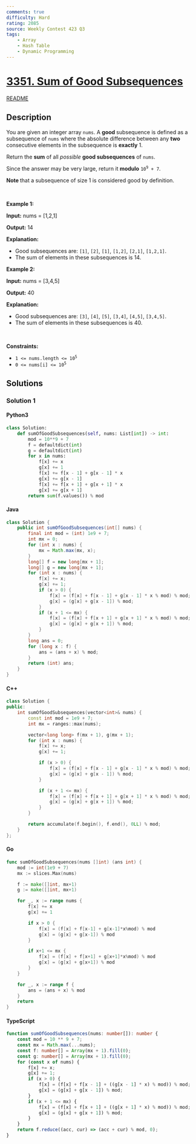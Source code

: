 ```yaml
---
comments: true
difficulty: Hard
rating: 2085
source: Weekly Contest 423 Q3
tags:
    - Array
    - Hash Table
    - Dynamic Programming
---
```


<!-- problem:start -->

# [3351. Sum of Good Subsequences](https://leetcode.com/problems/sum-of-good-subsequences)

[README](/solution/3300-3399/3351.Sum%20of%20Good%20Subsequences/README.md)

## Description

<!-- description:start -->

<p>You are given an integer array <code>nums</code>. A <strong>good </strong><span data-keyword="subsequence-array">subsequence</span> is defined as a subsequence of <code>nums</code> where the absolute difference between any <strong>two</strong> consecutive elements in the subsequence is <strong>exactly</strong> 1.</p>

<p>Return the <strong>sum</strong> of all <em>possible</em> <strong>good subsequences</strong> of <code>nums</code>.</p>

<p>Since the answer may be very large, return it <strong>modulo</strong> <code>10<sup>9</sup> + 7</code>.</p>

<p><strong>Note </strong>that a subsequence of size 1 is considered good by definition.</p>

<p>&nbsp;</p>
<p><strong class="example">Example 1:</strong></p>

<div class="example-block">
<p><strong>Input:</strong> <span class="example-io">nums = [1,2,1]</span></p>

<p><strong>Output:</strong> <span class="example-io">14</span></p>

<p><strong>Explanation:</strong></p>

<ul>
	<li>Good subsequences are: <code>[1]</code>, <code>[2]</code>, <code>[1]</code>, <code>[1,2]</code>, <code>[2,1]</code>, <code>[1,2,1]</code>.</li>
	<li>The sum of elements in these subsequences is 14.</li>
</ul>
</div>

<p><strong class="example">Example 2:</strong></p>

<div class="example-block">
<p><strong>Input:</strong> <span class="example-io">nums = [3,4,5]</span></p>

<p><strong>Output:</strong> <span class="example-io">40</span></p>

<p><strong>Explanation:</strong></p>

<ul>
	<li>Good subsequences are: <code>[3]</code>, <code>[4]</code>, <code>[5]</code>, <code>[3,4]</code>, <code>[4,5]</code>, <code>[3,4,5]</code>.</li>
	<li>The sum of elements in these subsequences is 40.</li>
</ul>
</div>

<p>&nbsp;</p>
<p><strong>Constraints:</strong></p>

<ul>
	<li><code>1 &lt;= nums.length &lt;= 10<sup>5</sup></code></li>
	<li><code>0 &lt;= nums[i] &lt;= 10<sup>5</sup></code></li>
</ul>

<!-- description:end -->

## Solutions

<!-- solution:start -->

### Solution 1

<!-- tabs:start -->

#### Python3

```python
class Solution:
    def sumOfGoodSubsequences(self, nums: List[int]) -> int:
        mod = 10**9 + 7
        f = defaultdict(int)
        g = defaultdict(int)
        for x in nums:
            f[x] += x
            g[x] += 1
            f[x] += f[x - 1] + g[x - 1] * x
            g[x] += g[x - 1]
            f[x] += f[x + 1] + g[x + 1] * x
            g[x] += g[x + 1]
        return sum(f.values()) % mod
```

#### Java

```java
class Solution {
    public int sumOfGoodSubsequences(int[] nums) {
        final int mod = (int) 1e9 + 7;
        int mx = 0;
        for (int x : nums) {
            mx = Math.max(mx, x);
        }
        long[] f = new long[mx + 1];
        long[] g = new long[mx + 1];
        for (int x : nums) {
            f[x] += x;
            g[x] += 1;
            if (x > 0) {
                f[x] = (f[x] + f[x - 1] + g[x - 1] * x % mod) % mod;
                g[x] = (g[x] + g[x - 1]) % mod;
            }
            if (x + 1 <= mx) {
                f[x] = (f[x] + f[x + 1] + g[x + 1] * x % mod) % mod;
                g[x] = (g[x] + g[x + 1]) % mod;
            }
        }
        long ans = 0;
        for (long x : f) {
            ans = (ans + x) % mod;
        }
        return (int) ans;
    }
}
```

#### C++

```cpp
class Solution {
public:
    int sumOfGoodSubsequences(vector<int>& nums) {
        const int mod = 1e9 + 7;
        int mx = ranges::max(nums);

        vector<long long> f(mx + 1), g(mx + 1);
        for (int x : nums) {
            f[x] += x;
            g[x] += 1;

            if (x > 0) {
                f[x] = (f[x] + f[x - 1] + g[x - 1] * x % mod) % mod;
                g[x] = (g[x] + g[x - 1]) % mod;
            }

            if (x + 1 <= mx) {
                f[x] = (f[x] + f[x + 1] + g[x + 1] * x % mod) % mod;
                g[x] = (g[x] + g[x + 1]) % mod;
            }
        }

        return accumulate(f.begin(), f.end(), 0LL) % mod;
    }
};
```

#### Go

```go
func sumOfGoodSubsequences(nums []int) (ans int) {
	mod := int(1e9 + 7)
	mx := slices.Max(nums)

	f := make([]int, mx+1)
	g := make([]int, mx+1)

	for _, x := range nums {
		f[x] += x
		g[x] += 1

		if x > 0 {
			f[x] = (f[x] + f[x-1] + g[x-1]*x%mod) % mod
			g[x] = (g[x] + g[x-1]) % mod
		}

		if x+1 <= mx {
			f[x] = (f[x] + f[x+1] + g[x+1]*x%mod) % mod
			g[x] = (g[x] + g[x+1]) % mod
		}
	}

	for _, x := range f {
		ans = (ans + x) % mod
	}
	return
}
```

#### TypeScript

```ts
function sumOfGoodSubsequences(nums: number[]): number {
    const mod = 10 ** 9 + 7;
    const mx = Math.max(...nums);
    const f: number[] = Array(mx + 1).fill(0);
    const g: number[] = Array(mx + 1).fill(0);
    for (const x of nums) {
        f[x] += x;
        g[x] += 1;
        if (x > 0) {
            f[x] = (f[x] + f[x - 1] + ((g[x - 1] * x) % mod)) % mod;
            g[x] = (g[x] + g[x - 1]) % mod;
        }
        if (x + 1 <= mx) {
            f[x] = (f[x] + f[x + 1] + ((g[x + 1] * x) % mod)) % mod;
            g[x] = (g[x] + g[x + 1]) % mod;
        }
    }
    return f.reduce((acc, cur) => (acc + cur) % mod, 0);
}
```

<!-- tabs:end -->

<!-- solution:end -->

<!-- problem:end -->
